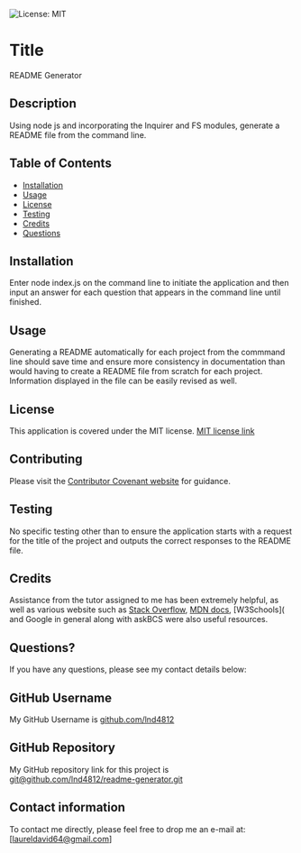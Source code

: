 

![License: MIT](https://img.shields.io/badge/License-MIT-yellow.svg)

# Title

README Generator

## Description

Using node js and incorporating the Inquirer and FS modules, generate a README file from the command line.

## Table of Contents

* [Installation](#installation)
* [Usage](#usage)
* [License](#license)
* [Testing](#testing)
* [Credits](#credits)
* [Questions](#questions)

## Installation

Enter node index.js on the command line to initiate the application and then input an answer for each question that appears in the command line until finished.

## Usage

Generating a README automatically for each project from the commmand line should save time and ensure more consistency in documentation than would having to create a README file from scratch for each project. Information displayed in the file can be easily revised as well.

## License

This application is covered under the MIT license.  [MIT license link](https://choosealicense.com/licenses/mit/)

## Contributing

Please visit the [Contributor Covenant website](https://contributor-covenant.org) for guidance.

## Testing

No specific testing other than to ensure the application starts with a request for the title of the project and outputs the correct responses to the README file.

## Credits

Assistance from the tutor assigned to me has been extremely helpful, as well as various website such as [Stack Overflow](https://stackoverflow.com), [MDN docs](https://developer.mozilla.org), [W3Schools]( and Google in general along with askBCS were also useful resources.

## Questions?

If you have any questions, please see my contact details below:

## GitHub Username

My GitHub Username is [github.com/lnd4812](https://github.com/lnd4812)

## GitHub Repository

My GitHub repository link for this project is [git@github.com/lnd4812/readme-generator.git](https://git@github.com/lnd4812/readme-generator.git)

## Contact information

To contact me directly, please feel free to drop me an e-mail at: [laureldavid64@gmail.com]<a hef="mailto:laureldavid64@gmail.com"></a>
